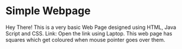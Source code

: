 # Simple Webpage
Hey There!
This is a very basic Web Page designed using HTML, Java Script and CSS.
Link:
Open the link using Laptop. 
This web page has squares which get coloured when mouse pointer goes over them.
